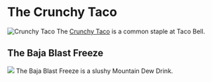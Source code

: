 <!DOCTYPE HTML>
<html>
  <body>
    <h1> The Crunchy Taco </h1>
    <img src="https://www.taco-bell.ro/wp-content/uploads/crunchy-taco-supreme.png" alt="Crunchy Taco"
    <p> The <a href="https://www.tacobell.com/">Crunchy Taco</a> is a common staple at Taco Bell. </p>
    <h2> The Baja Blast Freeze </h2> 
    <img src="https://hips.hearstapps.com/hmg-prod/images/mountain-dew-baja-blast-colada-freeze-1621520057.jpg" a;t="Baja Blast Freeze"
    <p> The Baja Blast Freeze is a slushy Mountain Dew Drink. </p>
  </body>
</html>

